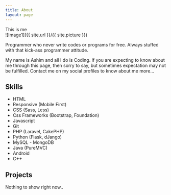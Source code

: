 ```yaml
---
title: About
layout: page
---
```

<figcaption class="caption">This is me</figcaption>
![Image1]({{ site.url }}/{{ site.picture }})

<p>Programmer who never write codes or programs for free. Always stuffed with that kick-ass programmer attitude.</p>

<p>My name is Ashim and all I do is Coding. If you are expecting to know about me through this page, then sorry to say, but sometimes expectation may not be fulfilled. Contact me on my social profiles to know about me more...</p>

<h2>Skills</h2>

<ul class="skill-list">
	<li>HTML</li>
	<li>Responsive (Mobile First)</li>
	<li>CSS (Sass, Less)</li>
	<li>Css Frameworks (Bootstrap, Foundation)</li>
	<li>Javascript</li>
	<li>Git</li>
	<li>PHP (Laravel, CakePHP)</li>
	<li>Python (Flask, dJango)</li>
	<li>MySQL - MongoDB</li>
	<li>Java (PureMVC)</li>
	<li>Android</li>
	<li>C++</li>
</ul>

<h2>Projects</h2>
<p>Nothing to show right now..</p>
